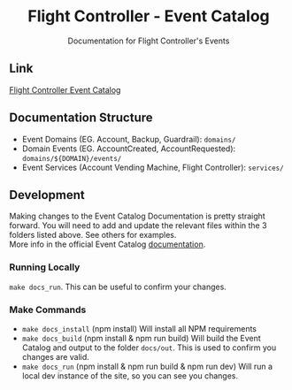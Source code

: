 <h1 align="center">Flight Controller - Event Catalog</h1>
<p align="center">Documentation for Flight Controller's Events</p>

## Link

[Flight Controller Event Catalog](https://legendary-spoon-f82c1640.pages.github.io)

## Documentation Structure

- Event Domains (EG. Account, Backup, Guardrail): `domains/`
- Domain Events (EG. AccountCreated, AccountRequested): `domains/${DOMAIN}/events/`
- Event Services (Account Vending Machine, Flight Controller): `services/`

## Development

Making changes to the Event Catalog Documentation is pretty straight forward. You will need to add and update the relevant files within the 3 folders listed above. See others for examples.  
More info in the official Event Catalog [documentation](https://www.eventcatalog.dev/docs/introduction).

### Running Locally

 `make docs_run`. This can be useful to confirm your changes.

### Make Commands

- `make docs_install` (npm install) Will install all NPM requirements
- `make docs_build` (npm install & npm run build) Will build the Event Catalog and output to the folder `docs/out`. This is used to confirm you changes are valid.
- `make docs_run` (npm install & npm run build & npm run dev) Will run a local dev instance of the site, so you can see you changes.
